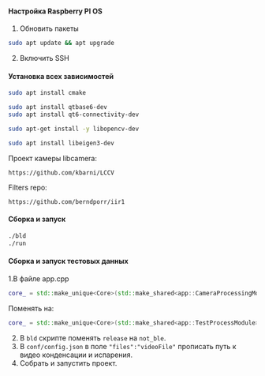 #### Настройка Raspberry PI OS
1. Обновить пакеты
```bash
sudo apt update && apt upgrade
```
2. Включить SSH

#### Установка всех зависимостей
```bash
sudo apt install cmake
```

```bash
sudo apt install qtbase6-dev
sudo apt install qt6-connectivity-dev
```

```bash
sudo apt-get install -y libopencv-dev
```
```bash
sudo apt install libeigen3-dev
```
Проект камеры libcamera:
```
https://github.com/kbarni/LCCV
```
Filters repo:
```
https://github.com/berndporr/iir1
```

#### Сборка и запуск
```bash
./bld
./run
```
#### Сборка и запуск тестовых данных
1.В файле app.cpp

```C++
core_ = std::make_unique<Core>(std::make_shared<app::CameraProcessingModule>());
```
Поменять на:
```C++
core_ = std::make_unique<Core>(std::make_shared<app::TestProcessModule>());
```

2. В `bld` скрипте поменять `release` на `not_ble`. 
3. В `conf/config.json` в поле `"files":"videoFile"` прописать путь к видео конденсации и испарения.
4. Собрать и запустить проект.


